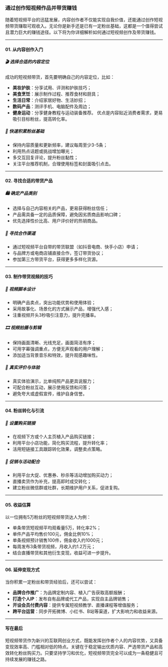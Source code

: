 ### 通过创作短视频作品并带货赚钱
随着短视频平台的迅猛发展，内容创作者不仅能实现自我价值，还能通过创作短视频带货赚取可观收入。无论你是新手还是已有一定粉丝基础，这都是一个值得尝试且潜力巨大的赚钱途径。以下将为你详细解析如何通过短视频创作及带货赚钱。

***

#### 01. 从内容创作入门
##### 🎬 选择合适的内容定位
成功的短视频带货，首先要明确自己的内容定位，比如：
* **美妆护肤**：分享试用、评测和护肤技巧；
* **美食烹饪**：展示制作过程、推荐食材和厨具；
* **生活日常**：介绍家居好物、生活妙招；
* **数码产品**：测评手机、电脑配件及周边；
* **健身运动**：分享健身教程与运动装备推荐。
优点是内容贴近消费者需求，更易吸引目标粉丝，提高转化率。

##### 🎥 快速积累粉丝基础
* 保持内容质量和更新频率，建议每周至少3-5条；
* 利用热点话题或挑战增加曝光；
* 多交互回复评论，提升粉丝黏性；
* 关注平台推荐机制，合理使用标签和封面吸引点击。

***

#### 02. 寻找合适的带货产品
##### 🛍️ 确定产品类别
* 选择与自己内容相关的产品，更易获得粉丝信任；
* 产品需具备一定的品质保障，避免因劣质商品影响口碑；
* 优先选择性价比高、用户评价好的热销商品。

##### 🤝 寻找合作渠道
* 通过短视频平台自带的带货联盟（如抖音电商、快手小店）申请；
* 与品牌方或电商店铺直接合作，签订带货协议；
* 参加第三方带货平台，获得更多多样化货源。

***

#### 03. 制作带货视频的技巧
##### 📝 视频脚本设计
* 明确产品卖点，突出功能优势和使用体验；
* 采用故事化、场景化的方式展示产品，增强代入感；
* 注重视频开头3秒吸引注意力，提升完播率。

##### 🎞️ 视频拍摄与剪辑
* 保持画面清晰、光线充足，画面简洁有序；
* 可用字幕强调重点，方便无声观看的用户理解；
* 添加适当背景音乐和特效，提升观感趣味性。

##### 📢 真实评价与体验
* 真实体验演示，比单纯照产品更具说服力；
* 可配合粉丝互动，展示使用反馈和问答；
* 避免夸大或虚假宣传，维护自身信誉。

***

#### 04. 粉丝转化与引流
##### 🔗 设置购买链接
* 在视频下方或个人主页植入产品购买链接；
* 利用平台小店功能，简化购买流程，提升转化率；
* 活用短链接工具跟踪转化效果，调整卖点策略。

##### 🎯 促销与活动配合
* 利用平台大促、优惠券、秒杀等活动增加购买动力；
* 直播卖货作为补充，提高即时成交转化；
* 建立粉丝微信群或社群，长期维护用户关系，促进复购。

***

#### 05. 收益估算
以一位拥有5万粉丝的短视频带货达人为例：
* 单条带货短视频平均观看量5万，转化率2%；
* 单件产品平均售价100元，佣金比例10%；
* 单条视频预计销售100件，佣金收入约1000元；
* 每周发布3条带货视频，月收入约1.2万元；
* 结合直播带货和其他衍生变现，收益可进一步提升。

***

#### 06. 延伸变现方式
当你积累一定粉丝和带货经验后，还可以尝试：
* **品牌合作推广**：为品牌定制内容、植入广告获取高额报酬；
* **打造个人IP**：发布自有品牌或代工产品，实现自主品牌销售；
* **开设会员付费内容**：提供专属短视频教学、直播课程等增值服务；
* **跨平台运营**：同步开拓微博、小红书、B站等渠道，扩大影响力和收益来源。

***

#### 写在最后
短视频带货作为新兴的互联网创业方式，既能发挥创作者个人的内容优势，又具备变现效率高、门槛相对低的特点。关键在于稳定输出优质内容、严选带货产品和高效转化粉丝购买力。只要坚持学习和优化，短视频带货完全可以成为一条稳健且可持续发展的赚钱之路。